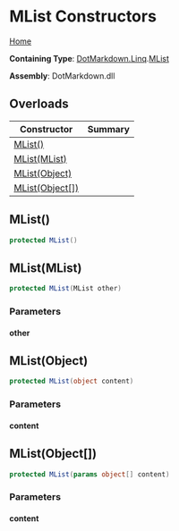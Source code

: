 # MList Constructors

[Home](../../../../README.md)

**Containing Type**: [DotMarkdown.Linq](../../README.md)\.[MList](../README.md)

**Assembly**: DotMarkdown\.dll

## Overloads

| Constructor | Summary |
| ----------- | ------- |
| [MList()](#DotMarkdown_Linq_MList__ctor) | |
| [MList(MList)](#DotMarkdown_Linq_MList__ctor_DotMarkdown_Linq_MList_) | |
| [MList(Object)](#DotMarkdown_Linq_MList__ctor_System_Object_) | |
| [MList(Object\[\])](#DotMarkdown_Linq_MList__ctor_System_Object___) | |

## MList\(\)<a name="DotMarkdown_Linq_MList__ctor"></a>

```csharp
protected MList()
```

## MList\(MList\)<a name="DotMarkdown_Linq_MList__ctor_DotMarkdown_Linq_MList_"></a>

```csharp
protected MList(MList other)
```

### Parameters

#### other

## MList\(Object\)<a name="DotMarkdown_Linq_MList__ctor_System_Object_"></a>

```csharp
protected MList(object content)
```

### Parameters

#### content

## MList\(Object\[\]\)<a name="DotMarkdown_Linq_MList__ctor_System_Object___"></a>

```csharp
protected MList(params object[] content)
```

### Parameters

#### content

